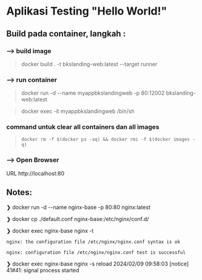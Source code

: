 # Aplikasi Testing "Hello World!"

## Build pada container, langkah :

### --> build image
  > docker build . -t bkslanding-web:latest --target runner

### --> run container
  > docker run -d --name myappbkslandingweb -p 80:12002 bkslanding-web:latest
  
  > docker exec -it myappbkslandingweb /bin/sh
  
### command untuk clear all containers dan all images 
  > `docker rm -f $(docker ps -aq) && docker rmi -f $(docker images -q)`


### --> Open Browser
  URL http://localhost:80



## Notes:

  ❯ docker run -d --name nginx-base -p 80:80 nginx:latest
  
  <!-- ❯ docker cp nginx-base:/etc/nginx/conf.d/default.conf ./ -->
  
  ❯ docker cp ./default.conf nginx-base:/etc/nginx/conf.d/
  
  ❯ docker exec nginx-base nginx -t
  
    nginx: the configuration file /etc/nginx/nginx.conf syntax is ok
    
    nginx: configuration file /etc/nginx/nginx.conf test is successful
  
  
  ❯ docker exec nginx-base nginx -s reload
    2024/02/09 09:58:03 [notice] 41#41: signal process started
